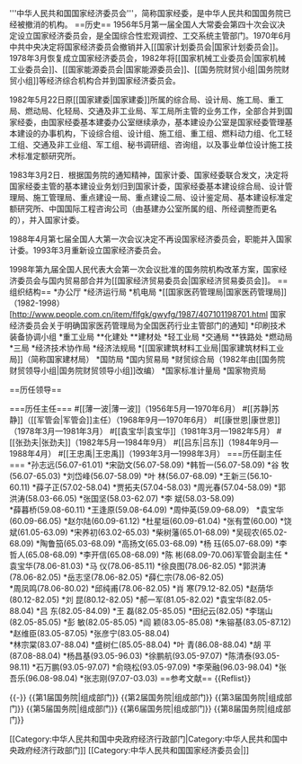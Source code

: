 '''中华人民共和国国家经济委员会'''，简称国家经委，是中华人民共和国国务院已经被撤消的机构。
==历史==
1956年5月第一届全国人大常委会第四十次会议决定设立国家经济委员会，是全国综合性宏观调控、工交系统主管部门。1970年6月中共中央决定将国家经济委员会撤销并入[[国家计划委员会|国家计划委员会]]。1978年3月恢复成立国家经济委员会，1982年将[[国家机械工业委员会|国家机械工业委员会]]、[[国家能源委员会|国家能源委员会]]、[[国务院财贸小组|国务院财贸小组]]等经济综合机构合并到国家经济委员会。

1982年5月22日原[[国家建委|国家建委]]所属的综合局、设计局、施工局、重工局、燃动局、化轻局、交通及非工业局、军工局所主管的业务工作，全部合并到国家经委，由国家经委基本建委办公室继续承办，基本建设办公室是国家经委管理基本建设的办事机构，下设综合组、设计组、施工组、重工组、燃料动力组、化工轻工组、交通及非工业组、军工组、秘书调研组、咨询组，以及事业单位设计施工技术标准定额研究所。　　

1983年3月2日．根据国务院的通知精神，国家计委、国家经委联合发文，决定将国家经委主管的基本建设业务划归到国家计委，国家经委基本建设综合局、设计管理局、施工管理局、重点建设一局、重点建设二局、设计鉴定局、基本建设标准定额研究所、中国国际工程咨询公司（由基建办公室所属的组、所经调整而更名的），并入国家计委。

1988年4月第七届全国人大第一次会议决定不再设国家经济委员会，职能并入国家计委。1993年3月重新设立国家经济委员会。

1998年第九届全国人民代表大会第一次会议批准的国务院机构改革方案，国家经济委员会与国内贸易部合并为[[国家经济贸易委员会|国家经济贸易委员会]]。
==组织结构==
*办公厅
*经济运行局
*机电局
*[[国家医药管理局|国家医药管理局]]（1982-1998）<ref>[http://www.people.com.cn/item/flfgk/gwyfg/1987/407101198701.html 国家经济委员会关于明确国家医药管理局为全国医药行业主管部门的通知]</ref>
*印刷技术装备协调小组
*重工业局
**化建处
**建材处
*轻工业局
*交通局
**铁路处
*燃动局
*三局
*经济技术协作局
*经济法规局
*[[国家建筑材料工业局|国家建筑材料工业局]]（简称国家建材局）
*国防局
*国内贸易局
*财贸综合局（1982年由[[国务院财贸领导小组|国务院财贸领导小组]]改编）
*国家标准计量局
*国家物资局

==历任领导==

===历任主任===
#[[薄一波|薄一波]]（1956年5月—1970年6月）
#[[苏静|苏静]]（[[军管会|军管会]]主任）（1968年9月—1970年6月）
#[[康世恩|康世恩]]（1978年3月—1981年3月）
#[[袁宝华|袁宝华]]（1981年3月—1982年5月）
#[[张劲夫|张劲夫]]（1982年5月—1984年9月）
#[[吕东|吕东]]（1984年9月—1988年4月）
#[[王忠禹|王忠禹]]（1993年3月—1998年3月）
===历任副主任===
*孙志远(56.07-61.01)
*宋劭文(56.07-58.09) 
*韩哲一(56.07-58.09) 
*谷  牧(56.07-65.03) 
*刘岱峰(56.07-58.09) 
*叶  林(56.07-68.09)
*王新三(56.10-60.11) 
*薛子正(57.02-58.04) 
*贾拓夫(57.04-58.03) 
*周光春(57.04-58.09)
*郭洪涛(58.03-66.05) 
*张国坚(58.03-62.07)
*李  斌(58.03-58.09)  
*薛暮桥(59.08-60.11)
*王逢原(59.08-64.09) 
*周仲英(59.09-68.09） 
*袁宝华(60.09-66.05) 
*赵尔陆(60.09-61.12) 
*杜星垣(60.09-61.04) 
*张有萱(60.00)
*饶  斌(61.05-63.09) 
*宋养初(63.02-65.03)
*柴树藩(65.01-68.09) 
*吴砚农(65.02-68.09) 
*陶鲁笳(65.03-68.09) 
*高扬文(65.03-68.09) 
*杨  珏(65.07-68.09) 
*李哲人(65.08-68.09) 
*李开信(65.08-68.09) 
*陈  彬(68.09-70.06)军管会副主任 
*袁宝华(78.06-81.03) 
*马  仪(78.06-85.11) 
*徐良图(78.06-82.05) 
*郭洪涛(78.06-82.05) 
*岳志坚(78.06-82.05) 
*薛仁宗(78.06-82.05)  
*周凤鸣(78.06-80.02) 
*邱纯甫(78.06-82.05) 
*肖  寒(79.12-82.05) 
*赵荫华(80.12-82.05) 
*刘  昆(80.12-82.05) 
*郝一军(81.05-82.02) 
*袁宝华(82.05-88.04)
*吕  东(82.05-84.09) 
*王  磊(82.05-85.05) 
*田纪云(82.05)
*李瑞山(82.05-85.05) 
*彭  敏(82.05-85.05) 
*阎  颖(83.05-85.08) 
*朱镕基(83.05-87.12) 
*赵维臣(83.05-87.05) 
*张彦宁(83.05-88.04)  
*林宗棠(83.07-88.04) 
*盛树仁(85.05-88.04) 
*叶  青(86.08-88.04) 
*胡  平(87.08-88.04) 
*杨昌基(93.05-96.03) 
*徐鹏航(93.05-97.07) 
*陈清泰(93.05-98.11) 
*石万鹏(93.05-97.07) 
*俞晓松(93.05-97.09) 
*李荣融(96.03-98.04) 
*张吾乐(96.08-98.04) 
*张志刚(97.07-03.03) 
==参考文献==
{{Reflist}}

{{-}}
{{第1届国务院|组成部门}}
{{第2届国务院|组成部门}}
{{第3届国务院|组成部门}}
{{第5届国务院|组成部门}}
{{第6届国务院|组成部门}}
{{第8届国务院|组成部门}}

[[Category:中华人民共和国中央政府经济行政部门|Category:中华人民共和国中央政府经济行政部门]]
[[Category:中华人民共和国国家经济委员会|]]